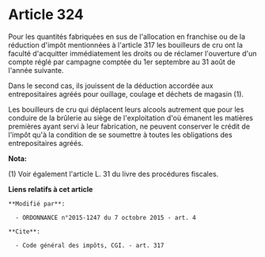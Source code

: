 # Article 324

Pour les quantités fabriquées en sus de l'allocation en franchise ou de la réduction d'impôt mentionnées à l'article 317 les
bouilleurs de cru ont la faculté d'acquitter immédiatement les droits ou de réclamer l'ouverture d'un compte réglé par
campagne comptée du 1er septembre au 31 août de l'année suivante. 

Dans le second cas, ils jouissent de la déduction accordée aux entrepositaires agréés pour ouillage, coulage et déchets de
magasin (1). 

Les bouilleurs de cru qui déplacent leurs alcools autrement que pour les conduire de la brûlerie au siège de l'exploitation
d'où émanent les matières premières ayant servi à leur fabrication, ne peuvent conserver le crédit de l'impôt qu'à la
condition de se soumettre à toutes les obligations des entrepositaires agréés.

**Nota:**

(1) Voir également l'article L. 31 du livre des procédures fiscales.

**Liens relatifs à cet article**

	**Modifié par**:

	  - ORDONNANCE n°2015-1247 du 7 octobre 2015 - art. 4

	**Cite**:

	  - Code général des impôts, CGI. - art. 317
